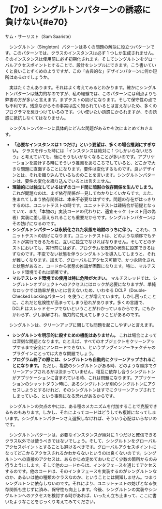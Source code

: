 # 【70】シングルトンパターンの誘惑に負けない{#e70}

<div class="author">サム・サーリスト（Sam Saariste）</div>

　シングルトン（Singleton）パターンは多くの問題の解決に役立つパターンです。このパターンでは、クラスのインスタンスは必ず 1 つしか生成されません。そのインスタンスは使用前に必ず初期化されます。そしてシングルトンをグローバルアクセスポイントとすることで、設計をシンプルにできます。こう書いていくと良いことずくめのようですが、この「古典的な」デザインパターンに何か短所はあるのでしょうか。

　実はたくさんあります。それはよく考えてみるとわかります。確かにシングルトンパターンは魅力的なのですが、私の経験では、このパターンには利点よりも弊害の方が多いと言えます。まずテストの妨げになります。そして保守性の点でも不利です。残念ながらその事実は広く知られているとは言えないため、多くのプログラマを惹きつけているのです。つい使いたい誘惑にかられますが、その誘惑に抵抗しなくてはなりません。

　シングルトンパターンに具体的にどんな問題があるかを次にまとめておきます。

* **「必要なインスタンスは 1 つだけ」という要望は、多くの場合推測にすぎない。** クラスを作った時には「インスタンスは絶対に 1 つしかいらないだろう」と考えていても、後にそうもいかなくなることが多いのです。アプリケーションを設計する時にそういう推測をあちこちでしていると、どこかで大きな問題に直面することになります。要件は変化するものです。良いデザインとは、それを織り込んでいるもののことを言います。シングルトンパターンは、要件の変化を織り込んでいるとは言えません。
* **理論的には独立しているはずのコード間に暗黙の依存関係を生んでしまう。** これが問題なのは、まず依存関係が一見してわかりにくいからです。また、生まれてしまう依存関係は、本来不必要なはずです。問題の存在がはっきりするのは、ユニットテストの時です。ユニットテストは疎結合が前提となっていて、また「本物の」実装コードの代わりに、適宜モック（テスト用の偽者）実装に差し替えられることも重要だからです。シングルトンパターンはその妨げになるのです。
* **シングルトンパターンは永続化された状態を暗黙のうちに伴う。** これも、ユニットテストの妨げになります。ユニットテストは、どのような順序でもテストが実行できるために、互いに独立でなければなりません。そしてどのテストにおいても、実行前には必ず、プログラムを既知の状態に設定できるはずなのです。不変でない状態を伴うシングルトンを導入してしまうと、それが難しくなります。加えて、グローバルにアクセス可能で、かつ永続化された状態があると、コードから状態の推論が困難になります。特に、マルチスレッド環境でそれは顕著です。
* **マルチスレッド環境での使用は特に危険が大きい。** マルチスレッドでは、シングルトンオブジェクトへのアクセスにはロックが必要になりますが、単純なロックでは効率が良いとは言えないため、いわゆる DCLP（Double-Checked Lockingパターン）を使うことが増えています。しかし困ったことに、これだと危険性が高まってしまう恐れがあります。多くの言語で、DCLP はスレッドセーフでないということがわかっているからです。にもかかわらず、少し誤解され、魅力的に見えてしまうことがあるのです。

　シングルトンは、クリーンアップに関しても問題を起こしやすいと言えます。

* **シングルトンを明示的に殺すための機能はありません。** これは場合によっては深刻な問題となります。たとえば、すべてのオブジェクトをクリーンアップするまで安全にアンロードできない、というプラグインアーキテクチャのプラグインにとっては大きな問題でしょう。
* **プログラム終了の際には、シングルトンも自動的にクリーンアップされることになります。** ただし、複数のシングルトンがある時、どのような順序でクリーンアップされるかは決まっていません。相互に依存し合うシングルトンがアプリケーションに含まれている時、これは問題になります。アプリケーションのシャットダウン時に、あるシングルトンが別のシングルトンにアクセスしようとするけれど、そのシングルトンはすでにクリーンアップされてしまっている、という事態になる恐れがあるからです。

　シングルトンの欠点の中には、ある種のメカニズムを付加することで克服できるものもあります。しかし、それによってコードはどうしても複雑になってしまいます。シングルトンパターンさえ選択しなければ、そういう心配はいらないのです。

　シングルトンパターンは、必要なインスタンスが絶対に 1 つだけと確信できるクラス以外では使うべきではないでしょう。そして、シングルトンをグローバルアクセスポイントとすることも避けるべきです。グローバルアクセスポイントになってどこからアクセスされるかわからないというのは良くないのです。シングルトンへの直接のアクセスは、あらかじめ定めておいたごく少数の箇所からのみ行うようにします。そして他のコードからは、インタフェースを通じてアクセスするのです。他のコードは、そのインタフェースを実装するのがシングルトンなのか、あるいは他の種類のクラスなのか、ということには関知しません。つまりシングルトンに依存しないのです。それにより、ユニットテストの妨げとなる依存関係も生じずに済み、保守性も向上します。今後、シングルトンの実装やシングルトンへのアクセスを検討する時があれば、いったん立ち止まって、ここに書いたようなことをじっくり考えてみてください。
